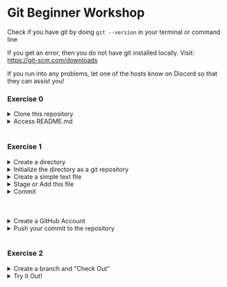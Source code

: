 # Git Beginner Workshop

Check if you have git by doing 
`git --version` in your terminal or command line

If you get an error, then you do not have git installed locally. Visit: https://git-scm.com/downloads

If you run into any problems, let one of the hosts know on Discord so that they can assist you!


### Exercise 0

<details>
  <summary>Clone this repository</summary>
  
  ```git
    git clone <url>
  ```
  <img src="/findURL.png" alt="image of GitHub Interface" width=800><br>
</details>
<details>
  <summary>Access README.md </summary> 
  <p>
  <ol>
    <li> Change directory into the repository you just finished cloning into
      
  ```unix
    cd GitBeginnerWorkshop
  ```
   </li>
      <li> Look at the list of files and folders in your current directory / path
      <ul>
        <li> Mac:
  
  ```unix
    ls
  ```
  </li>
        <li> Windows: 
  
  ```unix
    dir
  ```
</li>
    </ul>
  </li>
   <li> Access the README file by either
      <ul>
        <li> Mac:
  
  ```unix
    open README.md
  ```
  </li>
        <li> Windows: 
  
  ```unix
    start README.md
  ```
</li>
    </ul>
  </li>
   <li> Finally, leave the repository
  
  ```unix
    cd ../
  ```
  </li>
  </ol>

  </p>
</details>

<br>

### Exercise 1
<details>  <summary>Create a directory</summary>
 
  ```unix
    mkdir <name>
  ```
</details>

<details><summary>Initialize the directory as a git repository</summary> <br>
<ol>
    <li> Change Directory into the new directory you just created
      
  ```unix
    cd <name>
  ```
   </li>
       <li> Initialize the repository
      
  ```git
    git init
  ```
   </li>
 <ol>
</details>
<details><summary>Create a simple text file</summary> <br>
<ol>
    <li> Create the file (example: test.txt or myFile.txt)
      
  ```unix
    nano <name>.txt
  ```
   </li>
       <li> It should have opened a GUI. Write something in it, such as your name.</li>
       <li> When you're satisfied, Exit with Ctrl + X, save the file with Y, then click Enter. **You can test the file by opening it with open <filename> or start <filename>
   </li>
 <ol>
</details>
  <details>  <summary>Stage or Add this file</summary>
 
  ```git
    git add <filename>
  ```
  OR
  ```git
    git add .
  ```
  the period (you can also use -a) stands for all
</details>
  <details>  <summary>Commit</summary>
 
  ```git
    git commmit -m "Put your message here"
  ```
</details>

<br>
<br>
<br>

<details>  <summary>Create a GitHub Account</summary>
    Go to https://github.com/join?
</details>

  <details>  <summary>Push your commit to the repository</summary>
 
  ```git
    git push
  ```
  
 ** You may run into some configuration problems since this is your first time authenticating.
</details>

<br>

### Exercise 2

<details>
  <summary>Create a branch and "Check Out"</summary>
  
  ```git
    git branch <name>
  ```
  OR
  ```git
    git checkout -b <name>
  ```
  The latter will create the branch and then checkout for you, whereas if you do the first version you are only creating the branch and will need to run `git checkout <branchName>` afterwords.
  
</details>
<details>
  <summary>Try It Out!</summary>
  Try <b>Adding</b>, <b>Commiting</b>, then <b>Pushing</b> something onto this branch!
  
  When you're done, go to your github profile to see those changes!
</details>
